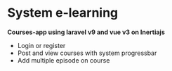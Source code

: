 # System e-learning
 <b>
   Courses-app using laravel v9 and vue v3 on Inertiajs
 </b>
 <ul>
    <li>Login or register</li>
    <li>Post and view courses with system progressbar</li>
    <li>Add multiple episode on course</li>
 </ul>
